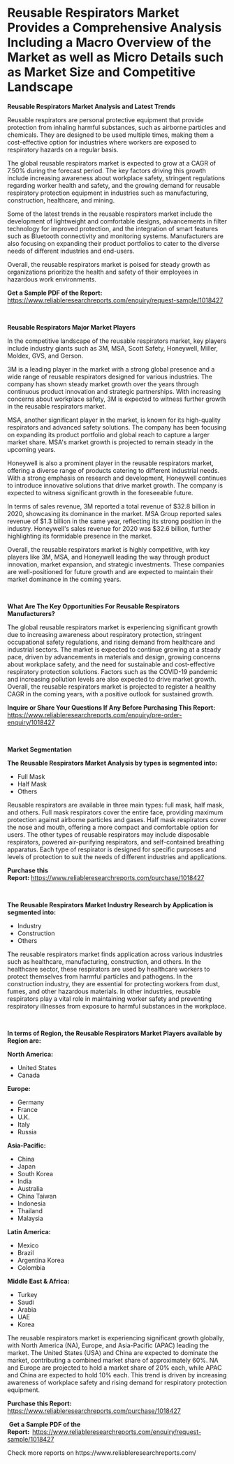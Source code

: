 <p><h1>Reusable Respirators Market Provides a Comprehensive Analysis Including a Macro Overview of the Market as well as Micro Details such as Market Size and Competitive Landscape</h1></p><p><strong>Reusable Respirators Market Analysis and Latest Trends</strong></p>
<p><p>Reusable respirators are personal protective equipment that provide protection from inhaling harmful substances, such as airborne particles and chemicals. They are designed to be used multiple times, making them a cost-effective option for industries where workers are exposed to respiratory hazards on a regular basis.</p><p>The global reusable respirators market is expected to grow at a CAGR of 7.50% during the forecast period. The key factors driving this growth include increasing awareness about workplace safety, stringent regulations regarding worker health and safety, and the growing demand for reusable respiratory protection equipment in industries such as manufacturing, construction, healthcare, and mining.</p><p>Some of the latest trends in the reusable respirators market include the development of lightweight and comfortable designs, advancements in filter technology for improved protection, and the integration of smart features such as Bluetooth connectivity and monitoring systems. Manufacturers are also focusing on expanding their product portfolios to cater to the diverse needs of different industries and end-users.</p><p>Overall, the reusable respirators market is poised for steady growth as organizations prioritize the health and safety of their employees in hazardous work environments.</p></p>
<p><strong>Get a Sample PDF of the Report:&nbsp;</strong> <a href="https://www.reliableresearchreports.com/enquiry/request-sample/1018427">https://www.reliableresearchreports.com/enquiry/request-sample/1018427</a></p>
<p>&nbsp;</p>
<p><strong>Reusable Respirators Major Market Players</strong></p>
<p><p>In the competitive landscape of the reusable respirators market, key players include industry giants such as 3M, MSA, Scott Safety, Honeywell, Miller, Moldex, GVS, and Gerson. </p><p>3M is a leading player in the market with a strong global presence and a wide range of reusable respirators designed for various industries. The company has shown steady market growth over the years through continuous product innovation and strategic partnerships. With increasing concerns about workplace safety, 3M is expected to witness further growth in the reusable respirators market.</p><p>MSA, another significant player in the market, is known for its high-quality respirators and advanced safety solutions. The company has been focusing on expanding its product portfolio and global reach to capture a larger market share. MSA's market growth is projected to remain steady in the upcoming years.</p><p>Honeywell is also a prominent player in the reusable respirators market, offering a diverse range of products catering to different industrial needs. With a strong emphasis on research and development, Honeywell continues to introduce innovative solutions that drive market growth. The company is expected to witness significant growth in the foreseeable future.</p><p>In terms of sales revenue, 3M reported a total revenue of $32.8 billion in 2020, showcasing its dominance in the market. MSA Group reported sales revenue of $1.3 billion in the same year, reflecting its strong position in the industry. Honeywell's sales revenue for 2020 was $32.6 billion, further highlighting its formidable presence in the market.</p><p>Overall, the reusable respirators market is highly competitive, with key players like 3M, MSA, and Honeywell leading the way through product innovation, market expansion, and strategic investments. These companies are well-positioned for future growth and are expected to maintain their market dominance in the coming years.</p></p>
<p>&nbsp;</p>
<p><strong>What Are The Key Opportunities For Reusable Respirators Manufacturers?</strong></p>
<p><p>The global reusable respirators market is experiencing significant growth due to increasing awareness about respiratory protection, stringent occupational safety regulations, and rising demand from healthcare and industrial sectors. The market is expected to continue growing at a steady pace, driven by advancements in materials and design, growing concerns about workplace safety, and the need for sustainable and cost-effective respiratory protection solutions. Factors such as the COVID-19 pandemic and increasing pollution levels are also expected to drive market growth. Overall, the reusable respirators market is projected to register a healthy CAGR in the coming years, with a positive outlook for sustained growth.</p></p>
<p><strong>Inquire or Share Your Questions If Any Before Purchasing This Report:</strong> <a href="https://www.reliableresearchreports.com/enquiry/pre-order-enquiry/1018427">https://www.reliableresearchreports.com/enquiry/pre-order-enquiry/1018427</a></p>
<p>&nbsp;</p>
<p><strong>Market Segmentation</strong></p>
<p><strong>The Reusable Respirators Market Analysis by types is segmented into:</strong></p>
<p><ul><li>Full Mask</li><li>Half Mask</li><li>Others</li></ul></p>
<p><p>Reusable respirators are available in three main types: full mask, half mask, and others. Full mask respirators cover the entire face, providing maximum protection against airborne particles and gases. Half mask respirators cover the nose and mouth, offering a more compact and comfortable option for users. The other types of reusable respirators may include disposable respirators, powered air-purifying respirators, and self-contained breathing apparatus. Each type of respirator is designed for specific purposes and levels of protection to suit the needs of different industries and applications.</p></p>
<p><strong>Purchase this Report:&nbsp;</strong><a href="https://www.reliableresearchreports.com/purchase/1018427">https://www.reliableresearchreports.com/purchase/1018427</a></p>
<p>&nbsp;</p>
<p><strong>The Reusable Respirators Market Industry Research by Application is segmented into:</strong></p>
<p><ul><li>Industry</li><li>Construction</li><li>Others</li></ul></p>
<p><p>The reusable respirators market finds application across various industries such as healthcare, manufacturing, construction, and others. In the healthcare sector, these respirators are used by healthcare workers to protect themselves from harmful particles and pathogens. In the construction industry, they are essential for protecting workers from dust, fumes, and other hazardous materials. In other industries, reusable respirators play a vital role in maintaining worker safety and preventing respiratory illnesses from exposure to harmful substances in the workplace.</p></p>
<p>&nbsp;</p>
<p><strong>In terms of Region, the Reusable Respirators Market Players available by Region are:</strong></p>
<p>
    <p> <strong> North America: </strong>
        <ul>
            <li>United States</li>
            <li>Canada</li>
        </ul>
        </p> 
    <p> <strong> Europe: </strong>
        <ul>
            <li>Germany</li>
            <li>France</li>
            <li>U.K.</li>
            <li>Italy</li>
            <li>Russia</li>
        </ul>
        </p> 
    <p> <strong> Asia-Pacific: </strong>
        <ul>
            <li>China</li>
            <li>Japan</li>
            <li>South Korea</li>
            <li>India</li>
            <li>Australia</li>
            <li>China Taiwan</li>
            <li>Indonesia</li>
            <li>Thailand</li>
            <li>Malaysia</li>
        </ul>
        </p> 
    <p> <strong> Latin America: </strong>
        <ul>
            <li>Mexico</li>
            <li>Brazil</li>
            <li>Argentina Korea</li>
            <li>Colombia</li>
        </ul>
        </p> 
    <p> <strong> Middle East & Africa: </strong>
        <ul>
            <li>Turkey</li>
            <li>Saudi</li>
            <li>Arabia</li>
            <li>UAE</li>
            <li>Korea</li>
        </ul>
    </p>
    </p>
<p><p>The reusable respirators market is experiencing significant growth globally, with North America (NA), Europe, and Asia-Pacific (APAC) leading the market. The United States (USA) and China are expected to dominate the market, contributing a combined market share of approximately 60%. NA and Europe are projected to hold a market share of 20% each, while APAC and China are expected to hold 10% each. This trend is driven by increasing awareness of workplace safety and rising demand for respiratory protection equipment.</p></p>
<p><strong>Purchase this Report: </strong><a href="https://www.reliableresearchreports.com/purchase/1018427">https://www.reliableresearchreports.com/purchase/1018427</a></p>
<p>&nbsp;<strong>Get a Sample PDF of the Report:&nbsp;&nbsp;</strong><a href="https://www.reliableresearchreports.com/enquiry/request-sample/1018427">https://www.reliableresearchreports.com/enquiry/request-sample/1018427</a></p>
<p><strong></strong></p>
<p>Check more reports on https://www.reliableresearchreports.com/</p>